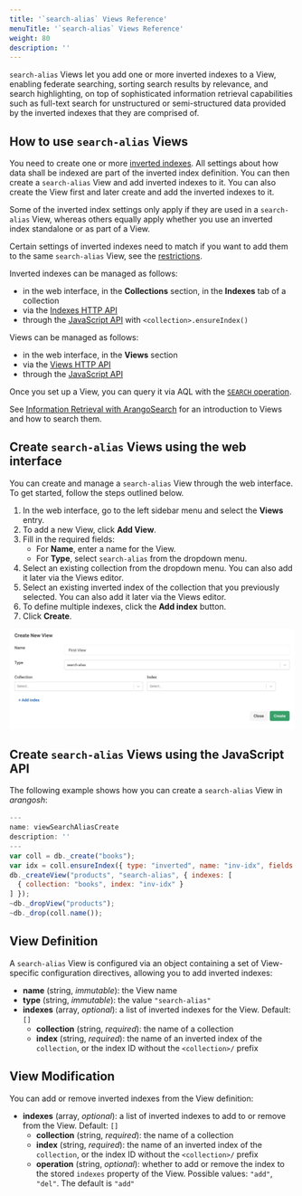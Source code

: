 ```yaml
---
title: '`search-alias` Views Reference'
menuTitle: '`search-alias` Views Reference'
weight: 80
description: ''
---
```

`search-alias` Views let you add one or more inverted indexes to a View, enabling
federate searching, sorting search results by relevance, and search highlighting, on top of
sophisticated information retrieval capabilities such as full-text search for
unstructured or semi-structured data provided by the inverted indexes that they
are comprised of.

## How to use `search-alias` Views

You need to create one or more [inverted indexes](../indexing/working-with-indexes/inverted-indexes.md).
All settings about how data shall be indexed are part of the inverted index
definition. You can then create a `search-alias` View and add inverted indexes
to it. You can also create the View first and later create and add the inverted
indexes to it.

Some of the inverted index settings only apply if they are used in a
`search-alias` View, whereas others equally apply whether you use an inverted
index standalone or as part of a View.

Certain settings of inverted indexes need to match if you want to add them to the
same `search-alias` View, see the [restrictions](../indexing/working-with-indexes/inverted-indexes.md#restrictions).

Inverted indexes can be managed as follows:
- in the web interface, in the **Collections** section, in the **Indexes** tab
  of a collection
- via the [Indexes HTTP API](../../develop/http-api/indexes/inverted.md)
- through the [JavaScript API](../indexing/working-with-indexes/_index.md#creating-an-index)
  with `<collection>.ensureIndex()`

Views can be managed as follows:
- in the web interface, in the **Views** section
- via the [Views HTTP API](../../develop/http-api/views/_index.md)
- through the [JavaScript API](../../develop/javascript-api/@arangodb/db-object.md#views)

Once you set up a View, you can query it via AQL with the
[`SEARCH` operation](../../aql/high-level-operations/search.md).

See [Information Retrieval with ArangoSearch](_index.md) for an
introduction to Views and how to search them.

## Create `search-alias` Views using the web interface

You can create and manage a `search-alias` View through the web interface.
To get started, follow the steps outlined below.

1. In the web interface, go to the left sidebar menu and select
   the **Views** entry.
2. To add a new View, click **Add View**.
3. Fill in the required fields:
   - For **Name**, enter a name for the View.
   - For **Type**, select `search-alias` from the dropdown menu.
4. Select an existing collection from the dropdown menu. You can also add it
   later via the Views editor.
5. Select an existing inverted index of the collection that you previously
   selected. You can also add it later via the Views editor.
6. To define multiple indexes, click the **Add index** button.
7. Click **Create**.    

![Create new search-alias View](../../../../images/arangosearch-create-search-alias-view.png)

## Create `search-alias` Views using the JavaScript API

The following example shows how you can create a `search-alias` View in _arangosh_:

```js
---
name: viewSearchAliasCreate
description: ''
---
var coll = db._create("books");
var idx = coll.ensureIndex({ type: "inverted", name: "inv-idx", fields: [ { name: "title", analyzer: "text_en" } ] });
db._createView("products", "search-alias", { indexes: [
  { collection: "books", index: "inv-idx" }
] });
~db._dropView("products");
~db._drop(coll.name());
```

## View Definition

A `search-alias` View is configured via an object containing a set of
View-specific configuration directives, allowing you to add inverted indexes:

- **name** (string, _immutable_): the View name
- **type** (string, _immutable_): the value `"search-alias"`
- **indexes** (array, _optional_): a list of inverted indexes for the View.
  Default: `[]`
  - **collection** (string, _required_): the name of a collection
  - **index** (string, _required_): the name of an inverted index of the
    `collection`, or the index ID without the `<collection>/` prefix

## View Modification

You can add or remove inverted indexes from the View definition:

- **indexes** (array, _optional_): a list of inverted indexes to add to or
  remove from the View. Default: `[]`
  - **collection** (string, _required_): the name of a collection
  - **index** (string, _required_): the name of an inverted index of the
    `collection`, or the index ID without the `<collection>/` prefix
  - **operation** (string, _optional_): whether to add or remove the index to
    the stored `indexes` property of the View. Possible values: `"add"`, `"del"`.
    The default is `"add"`
